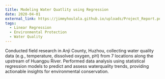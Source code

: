 ```yaml
---
title: Modeling Water Quatlity using Regression
date: 2020-04-01
external_link: https://jimmyhoulala.github.io/uploads/Project_Report.pdf
tags:
  - Linear Regression
  - Environmental Protection
  - Water Quality
---
```


  Conducted field research in Anji County, Huzhou, collecting water quality data (e.g., temperature, dissolved oxygen, pH) from 7 locations along the upstream of Huangpu River.
  Performed data analysis using statistical regression models to predict and assess waterquality trends, providing actionable insights for environmental conservation.

<!--more-->
